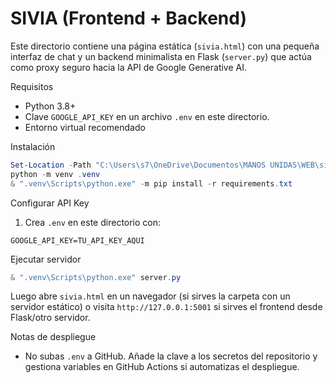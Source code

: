 # SIVIA (Frontend + Backend)

Este directorio contiene una página estática (`sivia.html`) con una pequeña interfaz de chat y un backend minimalista en Flask (`server.py`) que actúa como proxy seguro hacia la API de Google Generative AI.

Requisitos
- Python 3.8+
- Clave `GOOGLE_API_KEY` en un archivo `.env` en este directorio.
- Entorno virtual recomendado

Instalación
```powershell
Set-Location -Path "C:\Users\s7\OneDrive\Documentos\MANOS UNIDAS\WEB\sivia"
python -m venv .venv
& ".venv\Scripts\python.exe" -m pip install -r requirements.txt
```

Configurar API Key
1. Crea `.env` en este directorio con:
```
GOOGLE_API_KEY=TU_API_KEY_AQUI
```

Ejecutar servidor
```powershell
& ".venv\Scripts\python.exe" server.py
```
Luego abre `sivia.html` en un navegador (si sirves la carpeta con un servidor estático) o visita `http://127.0.0.1:5001` si sirves el frontend desde Flask/otro servidor.

Notas de despliegue
- No subas `.env` a GitHub. Añade la clave a los secretos del repositorio y gestiona variables en GitHub Actions si automatizas el despliegue.

